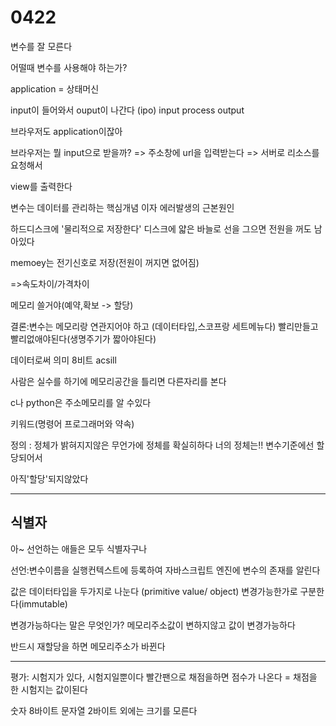 # 0422 

변수를 잘 모른다

어떨때 변수를 사용해야 하는가?

application = 상태머신



input이 들어와서 ouput이 나간다 (ipo) input process output

브라우저도 application이잖아

브라우저는 뭘 input으로 받을까? => 주소창에 url을 입력받는다 => 서버로 리소스를 요청해서

view를 출력한다



변수는 데이터를 관리하는 핵심개념 이자 에러발생의 근본원인



하드디스크에 '물리적으로 저장한다' 디스크에 얇은 바늘로 선을 그으면 전원을 꺼도 남아있다

memoey는 전기신호로 저장(전원이 꺼지면 없어짐)

=>속도차이/가격차이



메모리 쓸거야(예약,확보 -> 할당)



결론:변수는 메모리랑 연관지어야 하고 (데이터타입,스코프랑 세트메뉴다) 빨리만들고 빨리없애야된다(생명주기가 짧아야된다)



데이터로써 의미 8비트 acsill 



사람은 실수를 하기에 메모리공간을 틀리면 다른자리를 본다

c나 python은 주소메모리를 알 수있다



키워드(명령어 프로그래머와 약속)



정의 : 정체가 밝혀지지않은 무언가에 정체를 확실히하다 너의 정체는!! 변수기준에선 할당되어서 

아직'할당'되지않았다



---

## 식별자

아~ 선언하는 애들은 모두 식별자구나



선언:변수이름을 실행컨텍스트에 등록하여 자바스크립트 엔진에 변수의 존재를 알린다



값은 데이터타입을 두가지로 나눈다 (primitive value/ object) 변경가능한가로 구분한다(immutable)

변경가능하다는 말은 무엇인가? 메모리주소값이 변하지않고 값이 변경가능하다

반드시 재할당을 하면 메모리주소가 바뀐다



---

평가: 시험지가 있다, 시험지일뿐이다 빨간팬으로 채점을하면 점수가 나온다 = 채점을 한 시험지는 값이된다



숫자 8바이트 문자열 2바이트 외에는 크기를 모른다





